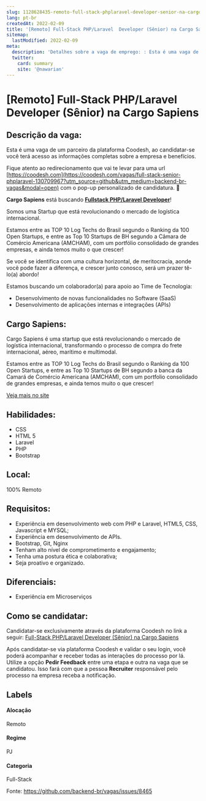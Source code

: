 ```yaml
---
slug: 1128628435-remoto-full-stack-phplaravel-developer-senior-na-cargo-sapiens
lang: pt-br
createdAt: 2022-02-09
title: '[Remoto] Full-Stack PHP/Laravel  Developer (Sênior) na Cargo Sapiens - Vaga de Emprego'
sitemap:
  lastModified: 2022-02-09
meta:
  description: 'Detalhes sobre a vaga de emprego: : Esta é uma vaga de um parceiro da plataforma Coodesh, ao candidatar-se você terá acesso as informações completas sobre a empresa e benefícios.  Fique atento ao redirecionamento que vai te levar para uma url [https://coodesh.com](https://coodesh.com/vagas/full-stack-senior-phplaravel-130709967?utm_source=github&utm_medium=backend-br-vagas&modal=open) com o pop-up personalizado de candidatura. 👋 <p><strong>Cargo Sapiens</strong> está buscando <strong><ins>Fullstack PHP/Laravel Developer</ins></strong>!</p> <p>Somos uma Startup que está revolucionando o mercado de logística internacional.</p> <p>Estamos entre as TOP 10 Log Techs do Brasil segundo o Ranking da 100 Open Startups, e entre as Top 10 Startups de BH segundo a Câmara de Comércio Americana (AMCHAM), com um portfólio consolidado de grandes empresas, e ainda temos muito o que crescer!</p> <p>Se você se identifica com uma cultura horizontal, de meritocracia, aonde você pode fazer a diferença, e crescer junto conosco, será um prazer tê-lo(a) abordo!</p> <p>Estamos buscando um colaborador(a) para apoio ao Time de Tecnologia:</p> <ul> <li>Desenvolvimento de novas funcionalidades no Software (SaaS)</li> <li>Desenvolvimento de aplicações internas e integrações (APIs)</li> </ul>'
  twitter:
    card: summary
    site: '@nawarian'
---
```


# [Remoto] Full-Stack PHP/Laravel  Developer (Sênior) na Cargo Sapiens

## Descrição da vaga: 
Esta é uma vaga de um parceiro da plataforma Coodesh, ao candidatar-se você terá acesso as informações completas sobre a empresa e benefícios.


Fique atento ao redirecionamento que vai te levar para uma url [https://coodesh.com](https://coodesh.com/vagas/full-stack-senior-phplaravel-130709967?utm_source=github&utm_medium=backend-br-vagas&modal=open) com o pop-up personalizado de candidatura. 👋
<p><strong>Cargo Sapiens</strong> está buscando <strong><ins>Fullstack PHP/Laravel Developer</ins></strong>!</p>
<p>Somos uma Startup que está revolucionando o mercado de logística internacional.</p>
<p>Estamos entre as TOP 10 Log Techs do Brasil segundo o Ranking da 100 Open Startups, e entre as Top 10 Startups de BH segundo a Câmara de Comércio Americana (AMCHAM), com um portfólio consolidado de grandes empresas, e ainda temos muito o que crescer!</p>
<p>Se você se identifica com uma cultura horizontal, de meritocracia, aonde você pode fazer a diferença, e crescer junto conosco, será um prazer tê-lo(a) abordo!</p>
<p>Estamos buscando um colaborador(a) para apoio ao Time de Tecnologia:</p>
<ul>
<li>Desenvolvimento de novas funcionalidades no Software (SaaS)</li>
<li>Desenvolvimento de aplicações internas e integrações (APIs)</li>
</ul>

## Cargo Sapiens: 
 <p>Cargo Sapiens é uma startup que está revolucionando o mercado de logística internacional, transformando o processo de compra do frete internacional, aéreo, marítimo e multimodal.</p>

<p>Estamos entre as TOP 10 Log Techs do Brasil segundo o Ranking da 100 Open Startups, e entre as Top 10 Startups de BH segundo a banca da Camará de Comércio Americana (AMCHAM), com um portfolio consolidado de grandes empresas, e ainda temos muito o que crescer!</p><a href='https://coodesh.com/empresas/cargo-sapiens'>Veja mais no site</a>

 ## Habilidades: 
 - CSS 
- HTML 5 
- Laravel 
- PHP 
- Bootstrap
## Local: 
 100% Remoto
## Requisitos: 
 - Experiência em desenvolvimento web com PHP e Laravel, HTML5, CSS, Javascript e MYSQL; 
- Experiência em desenvolvimento de APIs. 
- Bootstrap, Git, Nginx 
- Tenham alto nível de comprometimento e engajamento; 
- Tenha uma postura ética e colaborativa; 
- Seja proativo e organizado.
## Diferenciais: 
 - Experiência em Microserviços

## Como se candidatar:
Candidatar-se exclusivamente através da plataforma Coodesh no link a seguir: [Full-Stack PHP/Laravel  Developer (Sênior) na Cargo Sapiens](https://coodesh.com/vagas/full-stack-senior-phplaravel-130709967?utm_source=github&utm_medium=backend-br-vagas&modal=open)


Após candidatar-se via plataforma Coodesh e validar o seu login, você poderá acompanhar e receber todas as interações do processo por lá. Utilize a opção **Pedir Feedback** entre uma etapa e outra na vaga que se candidatou. Isso fará com que a pessoa **Recruiter** responsável pelo processo na empresa receba a notificação.
## Labels
#### Alocação
Remoto
#### Regime
PJ
#### Categoria
Full-Stack

Fonte: https://github.com/backend-br/vagas/issues/8465